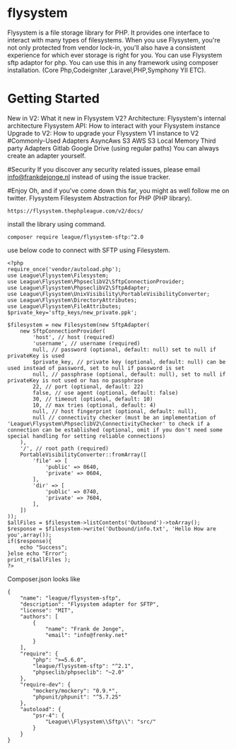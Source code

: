 # flysystem
Flysystem is a file storage library for PHP. It provides one interface to interact with many types of filesystems. When you use Flysystem, you're not only protected from vendor lock-in, you'll also have a consistent experience for which ever storage is right for you.
You can use Flysystem sftp adaptor for php. You can use this in any framework using composer installation. (Core Php,Codeigniter ,Laravel,PHP,Symphony YII ETC).
# Getting Started
New in V2: What it new in Flysystem V2?
Architecture: Flysystem's internal architecture
Flysystem API: How to interact with your Flysystem instance
Upgrade to V2: How to upgrade your Flysystem V1 instance to V2
#Commonly-Used Adapters
AsyncAws S3
AWS S3
Local
Memory
Third party Adapters
Gitlab
Google Drive (using regular paths)
You can always create an adapter yourself.

#Security
If you discover any security related issues, please email info@frankdejonge.nl instead of using the issue tracker.

#Enjoy
Oh, and if you've come down this far, you might as well follow me on twitter.
Flysystem Filesystem Abstraction for PHP (PHP library).
```
https://flysystem.thephpleague.com/v2/docs/
```
install the library using command.
```
composer require league/flysystem-sftp:^2.0
```
use below code to connect with SFTP using Filesystem.
````
<?php
require_once('vendor/autoload.php');
use League\Flysystem\Filesystem;
use League\Flysystem\PhpseclibV2\SftpConnectionProvider;
use League\Flysystem\PhpseclibV2\SftpAdapter;
use League\Flysystem\UnixVisibility\PortableVisibilityConverter;
use League\Flysystem\DirectoryAttributes;
use League\Flysystem\FileAttributes;
$private_key='sftp_keys/new_private.ppk';

$filesystem = new Filesystem(new SftpAdapter(
    new SftpConnectionProvider(
        'host', // host (required)
        'username', // username (required)
        null, // password (optional, default: null) set to null if privateKey is used
        $private_key, // private key (optional, default: null) can be used instead of password, set to null if password is set
        null, // passphrase (optional, default: null), set to null if privateKey is not used or has no passphrase
        22, // port (optional, default: 22)
        false, // use agent (optional, default: false)
        30, // timeout (optional, default: 10)
        10, // max tries (optional, default: 4)
        null, // host fingerprint (optional, default: null),
        null // connectivity checker (must be an implementation of 'League\Flysystem\PhpseclibV2\ConnectivityChecker' to check if a connection can be established (optional, omit if you don't need some special handling for setting reliable connections)
    ),
    '/', // root path (required)
    PortableVisibilityConverter::fromArray([
        'file' => [
            'public' => 0640,
            'private' => 0604,
        ],
        'dir' => [
            'public' => 0740,
            'private' => 7604,
        ],
    ])
));
$allFiles = $filesystem->listContents('Outbound')->toArray();
$response = $filesystem->write('Outbound/info.txt', 'Hello How are you',array());
if($response){
	echo "Success";
}else echo "Error";
print_r($allFiles );
?>
````
Composer.json looks like
```
{
    "name": "league/flysystem-sftp",
    "description": "Flysystem adapter for SFTP",
    "license": "MIT",
    "authors": [
        {
            "name": "Frank de Jonge",
            "email": "info@frenky.net"
        }
    ],
    "require": {
        "php": ">=5.6.0",
        "league/flysystem-sftp": "^2.1",
        "phpseclib/phpseclib": "~2.0"
    },
    "require-dev": {
        "mockery/mockery": "0.9.*",
        "phpunit/phpunit": "^5.7.25"
    },
    "autoload": {
        "psr-4": {
            "League\\Flysystem\\Sftp\\": "src/"
        }
    }
}
```

